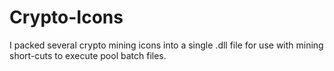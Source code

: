 # Crypto-Icons
I packed several crypto mining icons into a single .dll file for use with mining short-cuts to execute pool batch files.
